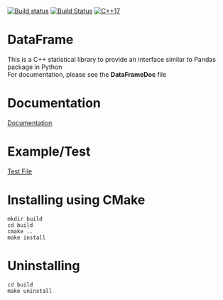 [![Build status](https://ci.appveyor.com/api/projects/status/hjw01qui3bvxs8yi?svg=true)](https://ci.appveyor.com/project/justinjk007/dataframe)
[![Build Status](https://travis-ci.org/justinjk007/DataFrame.svg?branch=master)](https://travis-ci.org/justinjk007/DataFrame)
[![C++17](https://img.shields.io/badge/C%2B%2B-17-blue.svg)](https://isocpp.org/std/the-standard )


# DataFrame
This is a C++ statistical library to provide an interface similar to Pandas package in Python<BR>
For documentation, please see the **DataFrameDoc** file

# Documentation
[Documentation](DataFrameDoc.pdf)

# Example/Test
[Test File](src/datasci_tester.cc)

# Installing using CMake
```
mkdir build
cd build
cmake ..
make install
```

# Uninstalling

```
cd build
make uninstall
```
